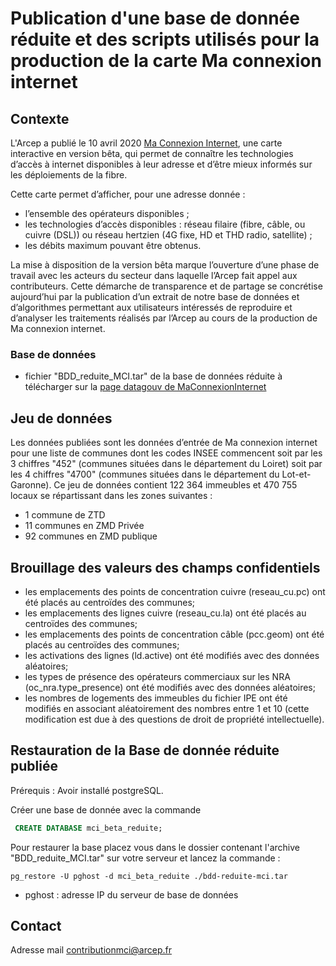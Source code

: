 # Publication d'une base de donnée réduite et des scripts utilisés pour la production de la carte Ma connexion internet

## Contexte

L'Arcep a publié le 10 avril 2020 [Ma Connexion Internet](https://maconnexioninternet.arcep.fr/), une carte interactive en version bêta, qui permet de connaître les technologies d’accès à internet disponibles à leur adresse et d’être mieux informés sur les déploiements de la fibre.


Cette carte permet d’afficher, pour une adresse donnée :  
- l’ensemble des opérateurs disponibles ;  
- les technologies d’accès disponibles : réseau filaire (fibre, câble, ou cuivre (DSL)) ou réseau hertzien (4G fixe, HD et THD radio, satellite) ;  
- les débits maximum pouvant être obtenus.

La mise à disposition de la version bêta marque l’ouverture d’une phase de travail avec les acteurs du secteur dans laquelle l’Arcep fait appel aux contributeurs. Cette démarche de transparence et de partage se concrétise aujourd’hui par la publication d’un extrait de notre base de données et d’algorithmes permettant aux utilisateurs intéressés de reproduire et d’analyser les traitements réalisés par l’Arcep au cours de la production de Ma connexion internet.



### Base de données
- fichier "BDD_reduite_MCI.tar" de la base de données réduite à télécharger sur la [page datagouv de MaConnexionInternet](https://www.data.gouv.fr/fr/datasets/ma-connexion-internet-beta/#resource-ccaf9b17-22be-4009-8269-9301c6f17cbf)

## Jeu de données
Les données publiées sont les données d’entrée de Ma connexion internet pour une liste de communes dont les codes INSEE commencent soit par les 3 chiffres "452" (communes situées dans le département du Loiret) soit par les 4 chiffres "4700" (communes situées dans le département du Lot-et-Garonne). Ce jeu de données contient 122 364 immeubles et 470 755 locaux se répartissant dans les zones suivantes :  
-	1 commune de ZTD
-	11 communes en ZMD Privée
-	92 communes en ZMD publique

## Brouillage des valeurs des champs confidentiels
- les emplacements des points de concentration cuivre (reseau_cu.pc) ont été placés au centroïdes des communes;
- les emplacements des lignes cuivre (reseau_cu.la) ont été placés au centroïdes des communes;
- les emplacements des points de concentration câble (pcc.geom) ont été placés au centroïdes des communes;
- les activations des lignes (ld.active) ont été modifiés avec des données aléatoires;
- les types de présence des opérateurs commerciaux sur les NRA (oc_nra.type_presence) ont été modifiés avec des données aléatoires;
- les nombres de logements des immeubles du fichier IPE ont été modifiés en associant aléatoirement des nombres entre 1 et 10 (cette modification est due à des questions de droit de propriété intellectuelle).

## Restauration de la Base de donnée réduite publiée

Prérequis : Avoir installé postgreSQL.

Créer une base de donnée avec la commande
```sql
 CREATE DATABASE mci_beta_reduite;
```
Pour restaurer la base placez vous dans le dossier contenant l'archive "BDD_reduite_MCI.tar" sur votre serveur et lancez la commande :

```pgsql
pg_restore -U pghost -d mci_beta_reduite ./bdd-reduite-mci.tar
```
- pghost : adresse IP du serveur de base de données

## Contact

Adresse mail contributionmci@arcep.fr
